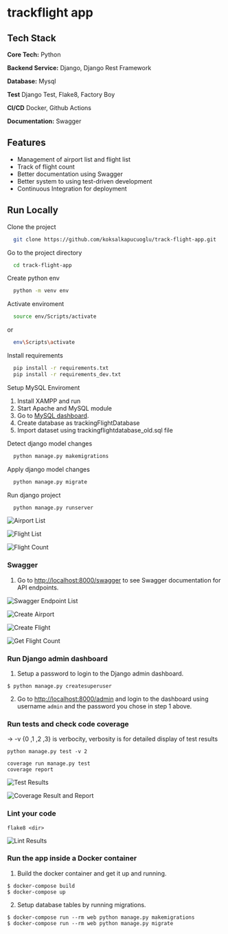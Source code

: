 # trackflight app

## Tech Stack

**Core Tech:** Python

**Backend Service:** Django, Django Rest Framework

**Database:** Mysql

**Test** Django Test, Flake8, Factory Boy

**CI/CD** Docker, Github Actions

**Documentation:** Swagger



## Features

- Management of airport list and flight list
- Track of flight count
- Better documentation using Swagger
- Better system to using test-driven development
- Continuous Integration for deployment

## Run Locally

Clone the project

```bash
  git clone https://github.com/koksalkapucuoglu/track-flight-app.git
```

Go to the project directory

```bash
  cd track-flight-app
```

Create python env

```bash
  python -m venv env
```

Activate enviroment

```bash
  source env/Scripts/activate
```

or

```bash
  env\Scripts\activate
```

Install requirements

```bash
  pip install -r requirements.txt
  pip install -r requirements_dev.txt
```

Setup MySQL Enviroment

1. Install XAMPP and run
2. Start Apache and MySQL module
3. Go to [MySQL dashboard](http://localhost/phpmyadmin/index.php?route=/database/structure&db=trackingflightdatabase).
4. Create database as trackingFlightDatabase
5. Import dataset using trackingflightdatabase_old.sql file

Detect django model changes

```bash
  python manage.py makemigrations
```

Apply django model changes

```bash
  python manage.py migrate
```

Run django project

```bash
  python manage.py runserver
```

![Airport List](https://github.com/koksalkapucuoglu/track-flight-app/blob/master/readme_images/airport_list.PNG)

![Flight List](https://raw.githubusercontent.com/koksalkapucuoglu/track-flight-app/master/readme_images/flight_list.PNG?token=GHSAT0AAAAAABM4JJZJJS2CZBLJBS2DENKOYWJLQWA)

![Flight Count](https://raw.githubusercontent.com/koksalkapucuoglu/track-flight-app/master/readme_images/flight_count.PNG?token=GHSAT0AAAAAABM4JJZJANP7T4XRFL5HYMO6YWJLRCQ)

### Swagger

1. Go to [http://localhost:8000/swagger](http://localhost:8000/swagger) to see Swagger documentation for API endpoints.

![Swagger Endpoint List](https://raw.githubusercontent.com/koksalkapucuoglu/track-flight-app/master/readme_images/swagger_endpoints.PNG?token=GHSAT0AAAAAABM4JJZJOBSX7VCLW6NOEFOCYWJLRNQ)

![Create Airport](https://raw.githubusercontent.com/koksalkapucuoglu/track-flight-app/master/readme_images/create_airport.PNG?token=GHSAT0AAAAAABM4JJZISHX5JVINIQ7JSEWIYWJLRYQ)

![Create Flight](https://raw.githubusercontent.com/koksalkapucuoglu/track-flight-app/master/readme_images/create_flight.PNG?token=GHSAT0AAAAAABM4JJZJQXJDS5G5VXYH2T2YYWJLSAA)

![Get Flight Count](https://raw.githubusercontent.com/koksalkapucuoglu/track-flight-app/master/readme_images/get_flight_count.PNG?token=GHSAT0AAAAAABM4JJZIDZ6YA7FIXJNZVQWCYWJLSMQ)

### Run Django admin dashboard

1. Setup a password to login to the Django admin dashboard.

```
$ python manage.py createsuperuser
```

2. Go to [http://localhost:8000/admin](http://localhost:8000/admin) and login to the dashboard using username `admin` and the password you chose in step 1 above.

### Run tests and check code coverage
-> -v {0 ,1 ,2 ,3} is verbocity, verbosity is for detailed display of test results
```
python manage.py test -v 2 
```

```
coverage run manage.py test
coverage report 
```

![Test Results](https://raw.githubusercontent.com/koksalkapucuoglu/track-flight-app/master/readme_images/test_result.PNG?token=GHSAT0AAAAAABM4JJZI4BYBPXI4X27MP7EMYWJLSVQ)

![Coverage Result and Report](https://raw.githubusercontent.com/koksalkapucuoglu/track-flight-app/master/readme_images/coverage_test_and_report.PNG?token=GHSAT0AAAAAABM4JJZJIBLNFPIMQY3ZRVKAYWJLS3Q)

### Lint your code

```
flake8 <dir>
```

![Lint Results](https://raw.githubusercontent.com/koksalkapucuoglu/track-flight-app/master/readme_images/flake8.PNG?token=GHSAT0AAAAAABM4JJZIZWELQTJ6NC3C57CKYWJLTGQ)


### Run the app inside a Docker container

1. Build the docker container and get it up and running.

```
$ docker-compose build
$ docker-compose up
```

2. Setup database tables by running migrations.

```
$ docker-compose run --rm web python manage.py makemigrations
$ docker-compose run --rm web python manage.py migrate
```
